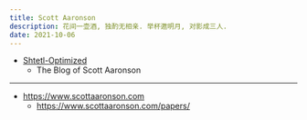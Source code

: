 ```yaml
---
title: Scott Aaronson
description: 花间一壶酒, 独酌无相亲. 举杯邀明月, 对影成三人.
date: 2021-10-06
---
```


- [Shtetl-Optimized](https://scottaaronson.blog)
  - The Blog of Scott Aaronson

------------------

- https://www.scottaaronson.com
  - https://www.scottaaronson.com/papers/
